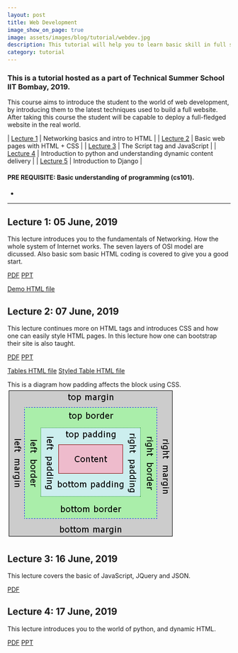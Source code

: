 ```yaml
---
layout: post
title: Web Development
image_show_on_page: true
image: assets/images/blog/tutorial/webdev.jpg
description: This tutorial will help you to learn basic skill in full stack website development.
category: tutorial
---
```

### This is a tutorial hosted as a part of Technical Summer School IIT Bombay, 2019.

This course aims to introduce the student to the world of web development, by introducing them to the latest techniques used to build a full website. After taking this course the student will be capable to deploy a full-fledged website in the real world.


| [Lecture 1](#lecture1) | Networking basics and intro to HTML                               |
| [Lecture 2](#lecture2) | Basic web pages with HTML + CSS                                   |
| [Lecture 3](#lecture3) | The Script tag and JavaScript                                     |
| [Lecture 4](#lecture4) | Introduction to python and understanding dynamic content delivery |
| [Lecture 5](#lecture5) | Introduction to Django                                            |

#### PRE REQUISITE: Basic understanding of programming (cs101).

<!-- Divider -->
<ul class="alt">
<li></li>
</ul>
<hr class="major" />


## Lecture 1: 05 June, 2019<a name="lecture1"></a>
  This lecture introduces you to the fundamentals of Networking. How the whole system of Internet works. The seven layers of OSI model are dicussed. Also basic som basic HTML coding is covered to give you a good start.

<a target="blank" href="{{ site.url }}/assets/files/blog/tutorials/webdev/Part1.pdf" class="button special">PDF</a>
<a target="blank" href="{{ site.url }}/assets/files/blog/tutorials/webdev/Part1.pptx" class="button ">PPT</a>
<p><a target="blank" href="{{ site.url }}/assets/files/blog/tutorials/webdev/demo.html" class="button ">Demo HTML file</a></p>

## Lecture 2: 07 June, 2019<a name="lecture2"></a>
  This lecture continues more on HTML tags and introduces CSS and how one can easily style HTML pages. In this lecture how one can bootstrap their site is also taught.

<a target="blank" href="{{ site.url }}/assets/files/blog/tutorials/webdev/Part2.pdf" class="button special">PDF</a>
<a target="blank" href="{{ site.url }}/assets/files/blog/tutorials/webdev/Part2.pptx" class="button ">PPT</a>
<p>
  <a target="blank" href="{{ site.url }}/assets/files/blog/tutorials/webdev/tables.html" class="button ">Tables HTML file</a>
  <a target="blank" href="{{ site.url }}/assets/files/blog/tutorials/webdev/styled_tables.html" class="button ">Styled Table HTML file</a>
</p>
This is a diagram how padding affects the block using CSS.<br>
<img src="/assets/images/blog/tutorial/webdev/css_padding.png">

## Lecture 3: 16 June, 2019<a name="lecture3"></a>
  This lecture covers the basic of JavaScript, JQuery and JSON.

<a target="blank" href="{{ site.url }}/assets/files/blog/tutorials/webdev/Part3.pdf" class="button special">PDF</a>

## Lecture 4: 17 June, 2019<a name="lecture4"></a>
  This lecture introduces you to the world of python, and dynamic HTML.

<a target="blank" href="{{ site.url }}/assets/files/blog/tutorials/webdev/Part4.pdf" class="button special">PDF</a>
<a target="blank" href="{{ site.url }}/assets/files/blog/tutorials/webdev/Part4.pptx" class="button ">PPT</a>

